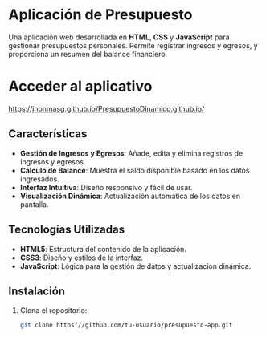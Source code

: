# Aplicación de Presupuesto

Una aplicación web desarrollada en **HTML**, **CSS** y **JavaScript** para gestionar presupuestos personales. Permite registrar ingresos y egresos, y proporciona un resumen del balance financiero.

# Acceder al aplicativo

https://jhonmasg.github.io/PresupuestoDinamico.github.io/

## Características

- **Gestión de Ingresos y Egresos**: Añade, edita y elimina registros de ingresos y egresos.
- **Cálculo de Balance**: Muestra el saldo disponible basado en los datos ingresados.
- **Interfaz Intuitiva**: Diseño responsivo y fácil de usar.
- **Visualización Dinámica**: Actualización automática de los datos en pantalla.

## Tecnologías Utilizadas

- **HTML5**: Estructura del contenido de la aplicación.
- **CSS3**: Diseño y estilos de la interfaz.
- **JavaScript**: Lógica para la gestión de datos y actualización dinámica.

## Instalación

1. Clona el repositorio:
   ```bash
   git clone https://github.com/tu-usuario/presupuesto-app.git
